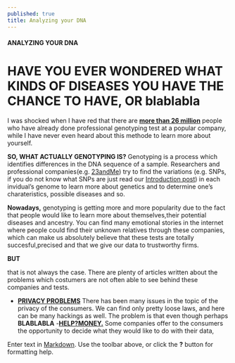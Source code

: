 ```yaml
---
published: true
title: Analyzing your DNA
---
```

#### ANALYZING YOUR DNA

# HAVE YOU EVER WONDERED WHAT KINDS OF DISEASES YOU HAVE THE CHANCE TO HAVE, OR blablabla

I was shocked when I have red that there are [**more than 26 million**](https://www.technologyreview.com/s/612880/more-than-26-million-people-have-taken-an-at-home-ancestry-test/) people who have already done professional genotyping test at a popular company, while I have never even heard about this methode to learn more about yourself.

**SO, WHAT ACTUALLY GENOTYPING IS?**
Genotyping is a process which identifies differences in the DNA sequence of a sample. Researchers and professional companies(e.g. [23andMe](https://www.23andme.com/)) try to find the variations (e.g. SNPs, if you do not know what SNPs are just read our [Introduction post](https://juliaht.github.io/myDNA//introduction)) in each invidual’s genome to learn more about genetics and to determine one’s charateristics, possible diseases and so. 

**Nowadays,**
genotyping is getting more and more popularity due to the fact that people would like to learn more about themselves,their potential diseases and ancestry. You can find many emotional stories in the internet where people could find their unknown relatives through these companies, which can make us absolutely believe that these tests are totally succesful,precised and that we give our data to trustworthy firms. 

**BUT**

that is not always the case. There are plenty of articles written about the problems which costumers are not often able to see behind these companies and tests.

- **[PRIVACY PROBLEMS](https://www.cnbc.com/2018/06/16/5-biggest-risks-of-sharing-dna-with-consumer-genetic-testing-companies.html)**
	There has been many issues in the topic of the privacy of the consumers. We can find only pretty loose laws, and 	here can be many hackings as well. The problem is that even though perhaps  **BLABLABLA**
-[**HELP?MONEY.**](https://www.cnbc.com/2018/06/16/5-biggest-risks-of-sharing-dna-with-consumer-genetic-testing-companies.html)
	Some companies offer to the consumers the opportunity to decide what they would like to do with their data, 








Enter text in [Markdown](http://daringfireball.net/projects/markdown/). Use the toolbar above, or click the **?** button for formatting help.
